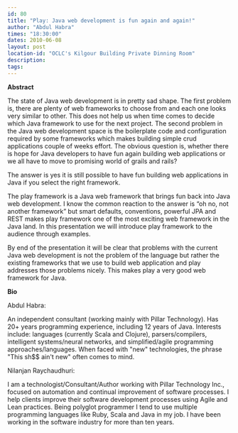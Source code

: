 ```yaml
---
id: 80
title: "Play: Java web development is fun again and again!"
author: "Abdul Habra"
times: "18:30:00"
dates: 2010-06-08
layout: post
location-id: "OCLC's Kilgour Building Private Dinning Room"  
description: 
tags: 
---
```

 **Abstract**

The state of Java web development is in pretty sad shape. The first problem is, there are plenty of web frameworks to choose from and each one looks very similar to other. This does not help us when time comes to decide which Java framework to use for the next project. The second problem in the Java web development space is the boilerplate code and configuration required by some frameworks which makes building simple crud applications couple of weeks effort. The obvious question is, whether there is hope for Java developers to have fun again building web applications or we all have to move to promising world of grails and rails?  
  
The answer is yes it is still possible to have fun building web applications in Java if you select the right framework.  
  
The play framework is a Java web framework that brings fun back into Java web development. I know the common reaction to the answer is “oh no, not another framework” but smart defaults, conventions, powerful JPA and REST makes play framework one of the most exciting web framework in the Java land. In this presentation we will introduce play framework to the audience through examples.&nbsp;   
  
By end of the presentation it will be clear that problems with the current Java web development is not the problem of the language but rather the existing frameworks that we use to build web application and play addresses those problems nicely. This makes play a very good web framework for Java.

**Bio**

Abdul Habra:   
  
An independent consultant (working mainly with Pillar Technology). Has 20+ years programming experience, including 12 years of Java. Interests include: languages (currently Scala and Clojure), parsers/compilers, intelligent systems/neural networks, and simplified/agile programming approaches/languages. When faced with "new" technologies, the phrase "This sh$$ ain't new" often comes to mind.  
  
Nilanjan Raychaudhuri:  
  
I am a technologist/Consultant/Author working with Pillar Technology Inc., focused on automation and continual improvement of software processes. I help clients improve their software development processes using Agile and Lean practices. Being polyglot programmer I tend to use multiple programming languages like Ruby, Scala and Java in my job. I have been working in the software industry for more than ten years.

